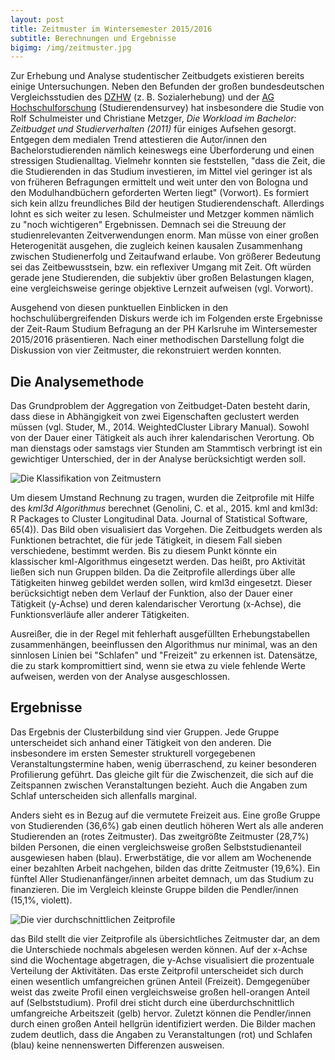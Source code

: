 ```yaml
---
layout: post
title: Zeitmuster im Wintersemester 2015/2016
subtitle: Berechnungen und Ergebnisse
bigimg: /img/zeitmuster.jpg
---
```


Zur Erhebung und Analyse studentischer Zeitbudgets existieren bereits einige Untersuchungen. Neben den Befunden der großen bundesdeutschen Vergleichsstudien des [DZHW][1] (z. B. Sozialerhebung) und der [AG Hochschulforschung][2] (Studierendensurvey) hat insbesondere die Studie von Rolf Schulmeister und Christiane Metzger, _Die Workload im Bachelor: Zeitbudget und Studierverhalten (2011)_ für einiges Aufsehen gesorgt. Entgegen dem medialen Trend attestieren die Autor/innen den Bachelorstudierenden nämlich keineswegs eine Überforderung und einen stressigen Studienalltag. Vielmehr konnten sie feststellen, "dass die Zeit, die die Studierenden in das Studium investieren, im Mittel viel geringer ist als von früheren Befragungen ermittelt und weit unter den von Bologna und den Modulhandbüchern geforderten Werten liegt" (Vorwort). Es formiert sich kein allzu freundliches Bild der heutigen Studierendenschaft. Allerdings lohnt es sich weiter zu lesen. Schulmeister und Metzger kommen nämlich zu "noch wichtigeren" Ergebnissen. Demnach sei die Streuung der studienrelevanten Zeitverwendungen enorm. Man müsse von einer großen Heterogenität ausgehen, die zugleich keinen kausalen Zusammenhang zwischen Studienerfolg und Zeitaufwand erlaube. Von größerer Bedeutung sei das Zeitbewusstsein, bzw. ein reflexiver Umgang mit Zeit. Oft würden gerade jene Studierenden, die subjektiv über großen Belastungen klagen, eine vergleichsweise geringe objektive Lernzeit aufweisen (vgl. Vorwort).

Ausgehend von diesen punktuellen Einblicken in den hochschulübergreifenden Diskurs werde ich im Folgenden erste Ergebnisse der Zeit-Raum Studium Befragung an der PH Karlsruhe im Wintersemester 2015/2016 präsentieren. Nach einer methodischen Darstellung folgt die Diskussion von vier Zeitmuster, die rekonstruiert werden konnten.

## Die Analysemethode

Das Grundproblem der Aggregation von Zeitbudget-Daten besteht darin, dass diese in Abhängigkeit von zwei Eigenschaften geclustert werden müssen (vgl. Studer, M., 2014. WeightedCluster Library Manual). Sowohl von der Dauer einer Tätigkeit als auch ihrer kalendarischen Verortung. Ob man dienstags oder samstags vier Stunden am Stammtisch verbringt ist ein gewichtiger Unterschied, der in der Analyse berücksichtigt werden soll.

![][image-1]

Um diesem Umstand Rechnung zu tragen, wurden die Zeitprofile mit Hilfe des _kml3d Algorithmus_ berechnet (Genolini, C. et al., 2015. kml and kml3d: R Packages to Cluster Longitudinal Data. Journal of Statistical Software, 65(4)). Das Bild oben visualisiert das Vorgehen. Die Zeitbudgets werden als Funktionen betrachtet, die für jede Tätigkeit, in diesem Fall sieben verschiedene, bestimmt werden. Bis zu diesem Punkt könnte ein klassischer kml-Algorithmus eingesetzt werden. Das heißt, pro Aktivität ließen sich nun Gruppen bilden. Da die Zeitprofile allerdings über alle Tätigkeiten hinweg gebildet werden sollen, wird kml3d eingesetzt. Dieser berücksichtigt neben dem Verlauf der Funktion, also der Dauer einer Tätigkeit (y-Achse) und deren kalendarischer Verortung (x-Achse), die Funktionsverläufe aller anderer Tätigkeiten.

Ausreißer, die in der Regel mit fehlerhaft ausgefüllten Erhebungstabellen zusammenhängen, beeinflussen den Algorithmus nur minimal, was an den sinnlosen Linien bei "Schlafen" und "Freizeit" zu erkennen ist. Datensätze, die zu stark kompromittiert sind, wenn sie etwa zu viele fehlende Werte aufweisen, werden von der Analyse ausgeschlossen.

## Ergebnisse

Das Ergebnis der Clusterbildung sind vier Gruppen. Jede Gruppe unterscheidet sich anhand einer Tätigkeit von den anderen. Die insbesondere im ersten Semester strukturell vorgegebenen Veranstaltungstermine haben, wenig überraschend, zu keiner besonderen Profilierung geführt. Das gleiche gilt für die Zwischenzeit, die sich auf die Zeitspannen zwischen Veranstaltungen bezieht. Auch die Angaben zum Schlaf unterscheiden sich allenfalls marginal.

Anders sieht es in Bezug auf die vermutete Freizeit aus. Eine große Gruppe von Studierenden (36,6%) gab einen deutlich höheren Wert als alle anderen Studierenden an (rotes Zeitmuster). Das zweitgrößte Zeitmuster (28,7%) bilden Personen, die einen vergleichsweise großen Selbststudienanteil ausgewiesen haben (blau). Erwerbstätige, die vor allem am Wochenende einer bezahlten Arbeit nachgehen, bilden das dritte Zeitmuster (19,6%). Ein fünftel Aller Studienanfänger/innen arbeitet demnach, um das Studium zu finanzieren. Die im Vergleich kleinste Gruppe bilden die Pendler/innen (15,1%, violett).

![][image-2]

das Bild stellt die vier Zeitprofile als übersichtliches Zeitmuster dar, an dem die Unterschiede nochmals abgelesen werden können. Auf der x-Achse sind die Wochentage abgetragen, die y-Achse visualisiert die prozentuale Verteilung der Aktivitäten. Das erste Zeitprofil unterscheidet sich durch einen wesentlich umfangreichen grünen Anteil (Freizeit). Demgegenüber weist das zweite Profil einen vergleichsweise großen hell-orangen Anteil auf (Selbststudium). Profil drei sticht durch eine überdurchschnittlich umfangreiche Arbeitszeit (gelb) hervor. Zuletzt können die Pendler/innen durch einen großen Anteil hellgrün identifiziert werden. Die Bilder machen zudem deutlich, dass die Angaben zu Veranstaltungen (rot) und Schlafen (blau) keine nennenswerten Differenzen ausweisen.

[1]:	http://www.dzhw.eu
[2]:	https://cms.uni-konstanz.de/ag-hochschulforschung/startseite/

[image-1]:	/img/zeitmuster_zeitserien.jpg "Die Klassifikation von Zeitmustern"
[image-2]:	/img/zeitmuster_durchschnittliche_clusterprofile.jpg "Die vier durchschnittlichen Zeitprofile"